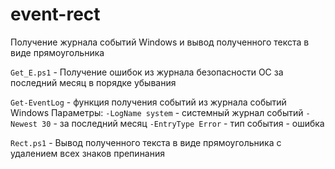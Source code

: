 # event-rect
Получение журнала событий Windows и вывод полученного текста в виде прямоугольника 

`Get_E.ps1` - Получение ошибок из журнала безопасности ОС за последний месяц в порядке убывания

`Get-EventLog` - функция получения событий из журнала событий Windows
Параметры:
`-LogName system` - системный журнал событий
`-Newest 30` - за последний месяц
`-EntryType Error` - тип события - ошибка

`Rect.ps1` - Вывод полученного текста в виде прямоугольника с удалением всех знаков препинания 
